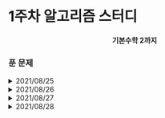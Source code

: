 # 1주차 알고리즘 스터디

<div align = center>
<b>기본수학 2까지</b>
</div>

### 푼 문제


<details>
<summary>2021/08/25</summary>
<div markdown = "1">
  
  - [2312]수 복원하기 - Silver 2 : [문제](https://www.acmicpc.net/problem/2312) / [풀이](https://github.com/firemancha/Algorithm/tree/main/Baekjoon/Math/%5B2312%5D%EC%88%98%20%EB%B3%B5%EC%9B%90%ED%95%98%EA%B8%B0)

  - [2960]에라토스테네스의 체 - Silver 4 : [문제](https://www.acmicpc.net/problem/2960) / [풀이](https://github.com/firemancha/Algorithm/tree/main/Baekjoon/Math/%5B2960%5D%EC%97%90%EB%9D%BC%ED%86%A0%EC%8A%A4%ED%85%8C%EB%84%A4%EC%8A%A4%EC%9D%98%20%EC%B2%B4)

  - [6558]골든바흐의 추측 - Silver 5 : [문제](https://www.acmicpc.net/problem/6588) / [풀이](https://github.com/firemancha/Algorithm/tree/main/Baekjoon/Math/%5B6588%5D%EA%B3%A8%EB%93%A0%EB%B0%94%ED%9D%90%EC%9D%98%20%EC%B6%94%EC%B8%A1)

  - [17103]골든바흐 파티션 - Silver 2 : [문제](https://www.acmicpc.net/problem/17103) / [풀이](https://github.com/firemancha/Algorithm/tree/main/Baekjoon/Math/%5B17103%5D%EA%B3%A8%EB%93%9C%EB%B0%94%ED%9D%90%20%ED%8C%8C%ED%8B%B0%EC%85%98)

</div>
</details>

<details>
<summary>2021/08/26</summary>
<div markdown = "1">
  
  - [10953]A+B - 6 - Bronze 2 : [문제](https://www.acmicpc.net/problem/10953) / [풀이](https://github.com/firemancha/Algorithm/tree/main/Baekjoon/Math/%5B10953%5DA%2BB%20-%206)

  - [15740]A+B - 9 - Bronze 5 : [문제](https://www.acmicpc.net/problem/15740) / [풀이](https://github.com/firemancha/Algorithm/tree/main/Baekjoon/Math/%5B15740%5DA%2BB%20-%209)

  - [15792]A/B - 2 - Bronze 3 : [문제](https://www.acmicpc.net/problem/15792) / [풀이](https://github.com/firemancha/Algorithm/tree/main/Baekjoon/Math/%5B15792%5DA%C3%B7B%20-%202)

</div>
</details>

<details>
<summary>2021/08/27</summary>
<div markdown = "1">
  
  - [1747]소수&팰린드롬 - Gold 5 : [문제](https://www.acmicpc.net/problem/1747) / [풀이](https://github.com/firemancha/Algorithm/tree/main/Baekjoon/Math/%5B1747%5D%EC%86%8C%EC%88%98%26%ED%8C%B0%EB%A6%B0%EB%93%9C%EB%A1%AC)

  - [1934]최소공배수 - Silver 5 : [문제](https://www.acmicpc.net/problem/1934) / [풀이](https://github.com/firemancha/Algorithm/tree/main/Baekjoon/Math/%5B1934%5D%EC%B5%9C%EC%86%8C%EA%B3%B5%EB%B0%B0%EC%88%98)

  - [2609]최대공약수와 최소공배수 - Silver 5 : [문제](https://www.acmicpc.net/problem/2609) / [풀이](https://github.com/firemancha/Algorithm/tree/main/Baekjoon/Math/%5B2609%5D%EC%B5%9C%EB%8C%80%EA%B3%B5%EC%95%BD%EC%88%98%EC%99%80%20%EC%B5%9C%EC%86%8C%EA%B3%B5%EB%B0%B0%EC%88%98)

  - [3896]소수 사이 수열 - Silver 1 : [문제](https://www.acmicpc.net/problem/3896) / [풀이](https://github.com/firemancha/Algorithm/tree/main/Baekjoon/Math/%5B3896%5D%EC%86%8C%EC%88%98%20%EC%82%AC%EC%9D%B4%20%EC%88%98%EC%97%B4)

  - [9613]GCD 합 - Silver 3 : [문제](https://www.acmicpc.net/problem/9613) / [풀이](https://github.com/firemancha/Algorithm/tree/main/Baekjoon/Math/%5B9613%5DGCD%20%ED%95%A9)

  - [15965]K번째 소수 - Silver 2 : [문제](https://www.acmicpc.net/problem/15965) / [풀이](https://github.com/firemancha/Algorithm/tree/main/Baekjoon/Math/%5B15965%5DK%EB%B2%88%EC%A7%B8%20%EC%86%8C%EC%88%98)

</div>
</details>

<details>
<summary>2021/08/28</summary>
<div markdown = "1">
  
  - [1735]분수 합 - Silver 3 : [문제](https://www.acmicpc.net/problem/1735) / [풀이](https://github.com/firemancha/Algorithm/tree/main/Baekjoon/Math/%5B1735%5D%EB%B6%84%EC%88%98%20%ED%95%A9)

  - [1850]최대공약수 - Silver 2 : [문제](https://www.acmicpc.net/problem/1850) / [풀이](https://github.com/firemancha/Algorithm/tree/main/Baekjoon/Math/%5B1850%5D%EC%B5%9C%EB%8C%80%EA%B3%B5%EC%95%BD%EC%88%98)

  - [2436]공약수 - Gold 5 : [문제](https://www.acmicpc.net/problem/2436) / [풀이](https://github.com/firemancha/Algorithm/tree/main/Baekjoon/Math/%5B2436%5D%EA%B3%B5%EC%95%BD%EC%88%98)

  - [3036]링 - Silver 3 : [문제](https://www.acmicpc.net/problem/3036) / [풀이](https://github.com/firemancha/Algorithm/tree/main/Baekjoon/Math/%5B3036%5D%EB%A7%81)

</div>
</details>